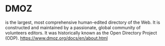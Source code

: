 # DMOZ
is the largest, most comprehensive human-edited directory of the Web. It is constructed and maintained by a passionate, global community of volunteers editors. It was historically known as the Open Directory Project (ODP).
https://www.dmoz.org/docs/en/about.html
